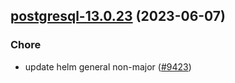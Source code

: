 

## [postgresql-13.0.23](https://github.com/truecharts/charts/compare/postgresql-13.0.22...postgresql-13.0.23) (2023-06-07)

### Chore

- update helm general non-major ([#9423](https://github.com/truecharts/charts/issues/9423))
  
  
